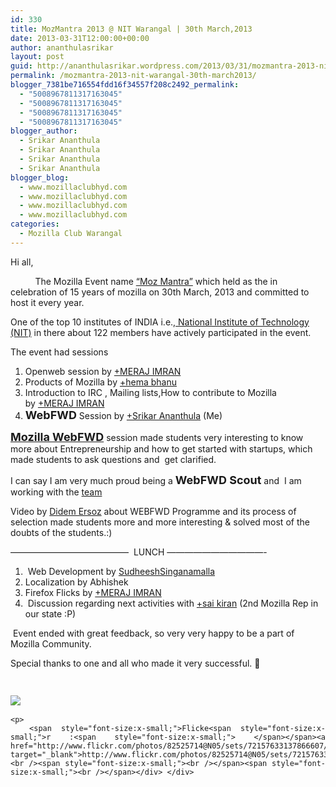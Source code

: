 ```yaml
---
id: 330
title: MozMantra 2013 @ NIT Warangal | 30th March,2013
date: 2013-03-31T12:00:00+00:00
author: ananthulasrikar
layout: post
guid: http://ananthulasrikar.wordpress.com/2013/03/31/mozmantra-2013-nit-warangal-30th-march2013/
permalink: /mozmantra-2013-nit-warangal-30th-march2013/
blogger_7381be716554fdd16f34557f208c2492_permalink:
  - "5008967811317163045"
  - "5008967811317163045"
  - "5008967811317163045"
  - "5008967811317163045"
blogger_author:
  - Srikar Ananthula
  - Srikar Ananthula
  - Srikar Ananthula
  - Srikar Ananthula
blogger_blog:
  - www.mozillaclubhyd.com
  - www.mozillaclubhyd.com
  - www.mozillaclubhyd.com
  - www.mozillaclubhyd.com
categories:
  - Mozilla Club Warangal
---
```

<div dir="ltr" style="text-align:left;">
  Hi all,</p> 
  
  <p>
              The Mozilla Event name <a href="https://reps.mozilla.org/e/mozmantra13/" target="_blank">&#8220;Moz Mantra&#8221;</a> which held as the in celebration of 15 years of mozilla on 30th March, 2013 and committed to host it every year.
  </p>
  
  <p>
    One of the top 10 institutes of INDIA i.e.,<a href="http://www.nitw.ac.in/nitw/" target="_blank"> National Institute of Technology (NIT)</a> in there about 122 members have actively participated in the event.
  </p>
  
  <p>
    The event had sessions
  </p>
  
  <ol style="text-align:left;">
    <li>
      Openweb session by <a class="g-profile" href="http://plus.google.com/110303602207827081312" target="_blank">+MERAJ IMRAN</a> 
    </li>
    <li>
      Products of Mozilla by <a class="g-profile" href="http://plus.google.com/115356657042455327114" target="_blank">+hema bhanu</a> 
    </li>
    <li>
      Introduction to IRC , Mailing lists,How to contribute to Mozilla by <a class="g-profile" href="http://plus.google.com/110303602207827081312" target="_blank">+MERAJ IMRAN</a>
    </li>
    <li>
      <span style="font-size:large;"><b>WebFWD</b></span> Session by <a class="g-profile" href="http://plus.google.com/118439463786613963347" target="_blank">+Srikar Ananthula</a> (Me)
    </li>
  </ol>
  
  <p>
    <span style="font-size:large;"><b><a href="https://webfwd.org/" target="_blank">Mozilla WebFWD</a></b></span> session made students very interesting to know more about Entrepreneurship and how to get started with startups, which made students to ask questions and  get clarified.
  </p>
  
  <p>
    I can say I am very much proud being a <span style="font-size:large;"><b>WebFWD Scout</b></span> and  I am working with the <a href="https://webfwd.org/about/team/" target="_blank">team</a>
  </p>
  
  <p>
    Video by <a class="g-profile" href="http://www.linkedin.com/pub/didem-ersoz/1b/521/43a" target="_blank">Didem Ersoz</a> about WEBFWD Programme and its process of selection made students more and more interesting & solved most of the doubts of the students.:)
  </p>
  
  <p>
    &#8212;&#8212;&#8212;&#8212;&#8212;&#8212;&#8212;&#8212;&#8212;&#8212;&#8212;&#8212;&#8212;&#8211;  LUNCH &#8212;&#8212;&#8212;&#8212;&#8212;&#8212;&#8212;&#8212;&#8212;&#8212;&#8212;-
  </p>
  
  <ol style="text-align:left;">
    <li>
       Web Development by <a href="http://www.facebook.com/sudheesh001" target="_blank">SudheeshSinganamalla</a>
    </li>
    <li>
      Localization by Abhishek
    </li>
    <li>
      Firefox Flicks by <a class="g-profile" href="http://plus.google.com/110303602207827081312" target="_blank">+MERAJ IMRAN</a> 
    </li>
    <li>
       Discussion regarding next activities with <a class="g-profile" href="http://plus.google.com/100519495782852002091" target="_blank">+sai kiran</a> (2nd Mozilla Rep in our state :P)
    </li>
  </ol>
  
  <p>
     Event ended with great feedback, so very very happy to be a part of Mozilla Community.
  </p>
  
  <p>
    Special thanks to one and all who made it very successful. 🙂 <span style="font-size:x-small;"><br /></span>
  </p>
  
  <div style="font-family:inherit;text-align:justify;">
    <span style="font-size:x-small;"></span><span style="font-size:x-small;"><br /></span><br /><span style="font-size:x-small;"><img border="0" src="http://ananthulasrikar.files.wordpress.com/2013/03/793a9-8609334421_d985b00537.jpg" /> </span></p> 
    
    <p>
      <span style="font-size:x-small;">Flicke<span style="font-size:x-small;">r :<span style="font-size:x-small;"> </span></span><a href="http://www.flickr.com/photos/82525714@N05/sets/72157633137866607/" target="_blank">http://www.flickr.com/photos/82525714@N05/sets/72157633137866607/</a> </span><br /><span style="font-size:x-small;"><br /></span><span style="font-size:x-small;"><br /></span></div> </div>